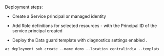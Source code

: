 Deployment steps:

- Create a Service principal or managed identity

- Add Role definitions for selected resources - with the Principal ID of the service principal created

- Deploy the Data guard template with diagnostics settings enabled .

```powershell
az deployment sub create --name demo --location centralindia --template-file main.bicep --parameters single_instance/diagnostics/single_instance.bicepparam
```